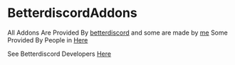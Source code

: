 # BetterdiscordAddons 
All Addons Are Provided By [betterdiscord](https://betterdiscord.app) and some are made by [me](https://github.com/Andrei12333) Some Provided By People in [Here](https://github.com/BetterdiscordAddons/BetterdiscordAddons/issues)

See Betterdiscord Developers [Here](https://betterdiscord.app/developers)
